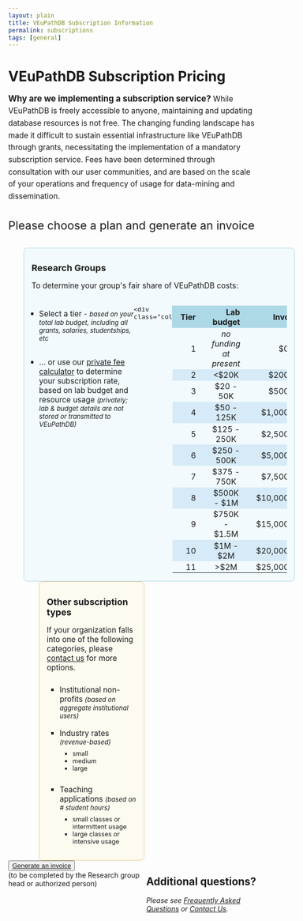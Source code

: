 ```yaml
---
layout: plain
title: VEuPathDB Subscription Information
permalink: subscriptions
tags: [general]
---
```

<style>
  h1 {
    margin-bottom:0;
    padding-bottom:0;
    padding-top:0;
  }

  div.static-content {
    font-size:110%;
 
    h2 {
      font-weight:400;
      padding-bottom:0.5em;
    }
    h3 {
      margin-bottom:0.4em;
      padding-top:0.25em;
    }

    div.top {
      line-height:1.6em;
    }
    ul {
      list-style-type: square;
    }
 
    div.column1 {
      flex: 0 0 50%; 
      border-radius: .5em;
      border: 1px solid lightblue;
      background: #e6f7fd78;
      padding: 0 1em 0;
      margin-left: 2em;
    }
    div.column2 {
      position:relative;
      flex: 0 0 auto;
      width: 36%;
      border-radius: .5em;
      border: 1px solid #dbb667a6;
      background: #fdf9e696;
      padding: 0 1em 0;
      margin-left: 4em;

      li li {
        font-size: smaller;
        padding: 0;
      }
      li ul {
        padding-top: 0.5em;
        padding-bottom: 0.5em;
      }
      div ul li {
        padding-top: 0.5em;
        padding-bottom: 0.5em; 
      } 
    }
    
    .column11 li {
      padding-top: 1.5em;
      padding-bottom: 0.5em;
    }
    .column11 ul {
      padding-left: 1em;
      margin-top: 0;
    }

    .column2 li {
      padding-top: 0.7em;
      padding-bottom: 0.5em;
    }

    div.column11 {
      flex: 0 0 40%;
    }
    div.column12 {
      flex: 0 0 auto;
    }

    td {
      text-align: right;
      padding: 0.10em 1em;
    }
    thead td {
      font-weight: bold;
      border: 1px solid lightblue;
      background: lightblue;
    }
    tbody tr.alt td {
      background: #d6eaf8;
    }
    td.center {
      text-align: center;
    }

    div.column3 {
      flex: 0 0 50%;
      border-radius: .5em;
      border: 1px solid lightblue;
      background: lightblue;
      padding: 0 1em 0;
      margin-left: 2em;
      margin-top: 1em;
      div {
        display: flex;
        justify-content: center;
        align-items: center;
      }
    }
    div.column4 {
      position:relative;
      flex: 0 0 auto;
      width: 36%;
      border-radius: .5em;
      border: 1px solid #dbb667a6;
      background: wheat;
      padding: 0 1em 0;
      margin-left: 4em;
      margin-top: 1em;
    }

    .button-3 {
      font-size: 140%;
      background-color: green;
      border: 0.15em solid green;
      border-radius: 8px;
      box-shadow: rgba(27, 31, 35, 0.04) 0 1px 0, rgba(255, 255, 255, 0.25) 0 1px 0 inset;
      box-sizing: border-box;
      color: white;
      cursor: pointer;
      font-weight: 400;
      margin-top: 1em;
      padding: 0.4em 0.7em;
      transition: background-color 0.2s cubic-bezier(0.3, 0, 0.5, 1);
      touch-action: manipulation;
      vertical-align: middle;
    }
    .button-3:focus:not(:focus-visible):not(.focus-visible) {
      box-shadow: none;
      outline: none;
    }
    .button-3:hover {
      background-color: #2c974b;
    }
    .button-3:focus {
      box-shadow: rgba(46, 164, 79, .4) 0 0 0 3px;
      outline: none;
    }
    .button-3:active {
      background-color: #298e46;
      box-shadow: rgba(20, 70, 32, .2) 0 1px 0 inset;
    }
    .button-3 a {
      text-decoration: none;
      color: white;
    }
    .small {
      font-size:85%;
      font-style:italic;
    }
    div.small {
      text-align: center;
      padding-top: 0.5em;
    }
  }
</style>

<h1>VEuPathDB Subscription Pricing</h1>

<div class="static-content">

  <div class="top">
    <p><b style="font-size:110%">Why are we implementing a subscription service?</b> While VEuPathDB is freely accessible to anyone, maintaining and updating database resources is not free. The changing funding landscape has made it difficult to sustain essential infrastructure like VEuPathDB through grants, necessitating the implementation of a mandatory subscription service. Fees have been determined through consultation with our user communities, and are based on the scale of your operations and frequency of usage for data-mining and dissemination.</p>
  </div>

  <h2>Please choose a plan and generate an invoice</h2>

  <div style="display:flex">
  <div class="column1">
    <h3>Research Groups</h3>
    <p>To determine your group's fair share of VEuPathDB costs:</p>
    <div style="display:flex">
    <div class="column11">
    <ul>
      <li>Select a tier - <span class="small">based on your total lab budget, including all grants, salaries, studentships, etc</span> </li>
      <li>... or use our <a href="https://docs.google.com/spreadsheets/d/1nvfeTIqPszfKyElrfAiW1KnB9bL5BSqmVeux_7u9XEo/copy?gid=790763898#gid=790763898" target="_blank" rel="noopener noreferrer">private fee calculator</a> to determine your subscription rate, based on lab budget and resource usage
        <span class="small">(privately; lab & budget details are not stored or transmitted to VEuPathDB)</span></li>
    </ul>
    </div>

    <div class="column12">
  <table>
  <thead><tr>
    <td>Tier</td>
    <td>Lab budget</td>
    <td>Invoice</td>
  </tr></thead>
  <tbody><tr>
    <td>1</td>
    <td class="center"><i>no funding at present</i></td>
    <td>$0.00</td>
  </tr>
  <tr class="alt">
    <td>2</td>
    <td class="center">&lt;$20K</td>
    <td>$200.00</td>
  </tr>
  <tr>
    <td>3</td>
    <td class="center">$20 - 50K</td>
    <td>$500.00</td>
  </tr>
  <tr class="alt">
    <td>4</td>
    <td class="center">$50 - 125K</td>
    <td>$1,000.00</td>
  </tr>
  <tr>
    <td>5</td>
    <td class="center">$125 - 250K</td>
    <td>$2,500.00</td>
  </tr>
  <tr class="alt">
    <td>6</td>
    <td class="center">$250 - 500K</td>
    <td>$5,000.00</td>
  </tr>
  <tr>
    <td>7</td>
    <td class="center">$375 - 750K</td>
    <td>$7,500.00</td>
  </tr>
  <tr class="alt">
    <td>8</td>
    <td class="center">$500K - $1M</td>
    <td>$10,000.00</td>
  </tr>
  <tr>
    <td>9</td>
    <td class="center">$750K - $1.5M</td>
    <td>$15,000.00</td>
  </tr>
  <tr class="alt">
    <td>10</td>
    <td class="center">$1M - $2M</td>
    <td>$20,000.00</td>
  </tr>
  <tr>
    <td>11</td>
    <td class="center">&gt;$2M</td>
    <td>$25,000.00</td>
  </tr></tbody>
  </table>
    </div>
    </div>
  </div>  <!-- end of column1 -->

  <div class="column2">     
    <h3>Other subscription types</h3>
    <p>If your organization falls into one of the following categories, please
      <a href="mailto:subscriptions@veupathdb.org">contact us</a> for more options.</p>
    <ul>
        <li>Institutional non-profits <span class="small">(based on aggregate institutional users)</span>
        </li>
        <li>Industry rates <span class="small">(revenue-based)</span>
          <ul>
            <li>small</li>
            <li>medium</li>
            <li>large</li>
          </ul>
        </li>
        <li>Teaching applications <span class="small">(based on # student hours)</span> 
          <ul>
            <li>small classes or intermittent usage</li>
            <li>large classes or intensive usage</li>
          </ul>
        </li>
    </ul>
  </div>  <!-- end of column2 -->
  </div>

  <div style="display:flex">
  <div class="column3">
      <div><button class="button-3"><a href="https://upenn.co1.qualtrics.com/jfe/form/SV_eKVRjzgyS05uwNU" target="_blank" rel="noopener noreferrer">
        Generate an invoice</a></button></div>
      <div class="small">(to be completed by the Research group head or authorized person)</div>
  </div>
  <div class="column4">
    <h2>Additional questions?</h2>
    <p><i>Please see <a href="/a/app/static-content/faq.html">Frequently Asked Questions</a> or <a href="/a/app/contact-us">Contact Us</a>.
      </i></p>
  </div>
  </div>

<br>

</div>

